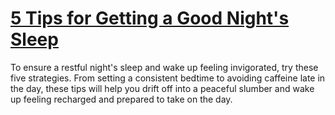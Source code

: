 
# [5 Tips for Getting a Good Night's Sleep](https://www.mindhaste.com/t/sleep/5-tips-for-getting-a-good-nights-sleep-15)

To ensure a restful night's sleep and wake up feeling invigorated, try these five strategies. From setting a consistent bedtime to avoiding caffeine late in the day, these tips will help you drift off into a peaceful slumber and wake up feeling recharged and prepared to take on the day.
    